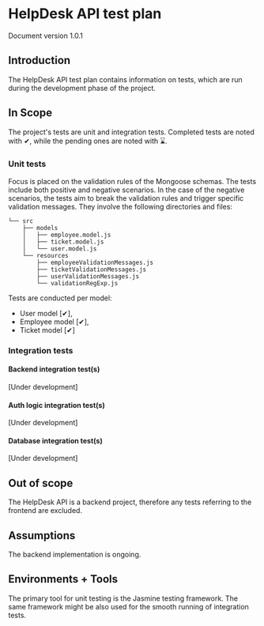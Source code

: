 # HelpDesk API test plan

Document version 1.0.1

## Introduction

The HelpDesk API test plan contains information on tests, which are run during the development phase of the project.

## In Scope

The project's tests are unit and integration tests. Completed tests are noted with ✔, while the pending ones are noted with ⌛.

### Unit tests

Focus is placed on the validation rules of the Mongoose schemas. The tests include both positive and negative scenarios. In the case of the negative scenarios, the tests aim to break the validation rules and trigger specific validation messages. They involve the following directories and files:

```text
└── src
    ├── models
    │   ├── employee.model.js
    │   ├── ticket.model.js
    │   └── user.model.js
    └── resources
        ├── employeeValidationMessages.js
        ├── ticketValidationMessages.js
        ├── userValidationMessages.js
        └── validationRegExp.js
```

Tests are conducted per model:

- User model [✔],
- Employee model [✔],
- Ticket model [✔]

### Integration tests

#### Backend integration test(s)

[Under development]

#### Auth logic integration test(s)

[Under development]

#### Database integration test(s)

[Under development]

## Out of scope

The HelpDesk API is a backend project, therefore any tests referring to the frontend are excluded.

## Assumptions

The backend implementation is ongoing.

## Environments + Tools

The primary tool for unit testing is the Jasmine testing framework. The same framework might be also used for the smooth running of integration tests.
